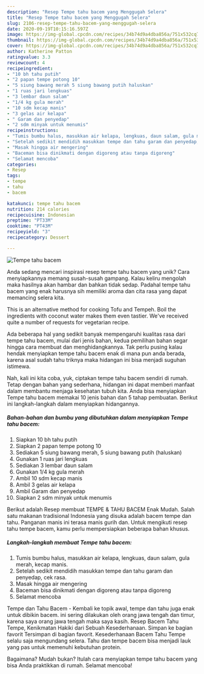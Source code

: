 ```yaml
---
description: "Resep Tempe tahu bacem yang Menggugah Selera"
title: "Resep Tempe tahu bacem yang Menggugah Selera"
slug: 2106-resep-tempe-tahu-bacem-yang-menggugah-selera
date: 2020-09-19T10:15:16.597Z
image: https://img-global.cpcdn.com/recipes/34b74d9a4dba856a/751x532cq70/tempe-tahu-bacem-foto-resep-utama.jpg
thumbnail: https://img-global.cpcdn.com/recipes/34b74d9a4dba856a/751x532cq70/tempe-tahu-bacem-foto-resep-utama.jpg
cover: https://img-global.cpcdn.com/recipes/34b74d9a4dba856a/751x532cq70/tempe-tahu-bacem-foto-resep-utama.jpg
author: Katherine Patton
ratingvalue: 3.3
reviewcount: 4
recipeingredient:
- "10 bh tahu putih"
- "2 papan tempe potong 10"
- "5 siung bawang merah 5 siung bawang putih haluskan"
- "1 ruas jari lengkuas"
- "3 lembar daun salam"
- "1/4 kg gula merah"
- "10 sdm kecap manis"
- "3 gelas air kelapa"
- " Garam dan penyedap"
- "2 sdm minyak untuk menumis"
recipeinstructions:
- "Tumis bumbu halus, masukkan air kelapa, lengkuas, daun salam, gula merah, kecap manis."
- "Setelah sedikit mendidih masukkan tempe dan tahu garam dan penyedap, cek rasa."
- "Masak hingga air mengering"
- "Baceman bisa dinikmati dengan digoreng atau tanpa digoreng"
- "Selamat mencoba"
categories:
- Resep
tags:
- tempe
- tahu
- bacem

katakunci: tempe tahu bacem 
nutrition: 214 calories
recipecuisine: Indonesian
preptime: "PT33M"
cooktime: "PT43M"
recipeyield: "3"
recipecategory: Dessert

---
```



![Tempe tahu bacem](https://img-global.cpcdn.com/recipes/34b74d9a4dba856a/751x532cq70/tempe-tahu-bacem-foto-resep-utama.jpg)

Anda sedang mencari inspirasi resep tempe tahu bacem yang unik? Cara menyiapkannya memang susah-susah gampang. Kalau keliru mengolah maka hasilnya akan hambar dan bahkan tidak sedap. Padahal tempe tahu bacem yang enak harusnya sih memiliki aroma dan cita rasa yang dapat memancing selera kita.

This is an alternative method for cooking Tofu and Tempeh. Boil the ingredients with coconut water makes them even tastier. We&#39;ve received quite a number of requests for vegetarian recipe.

Ada beberapa hal yang sedikit banyak mempengaruhi kualitas rasa dari tempe tahu bacem, mulai dari jenis bahan, kedua pemilihan bahan segar hingga cara membuat dan menghidangkannya. Tak perlu pusing kalau hendak menyiapkan tempe tahu bacem enak di mana pun anda berada, karena asal sudah tahu triknya maka hidangan ini bisa menjadi suguhan istimewa.


Nah, kali ini kita coba, yuk, ciptakan tempe tahu bacem sendiri di rumah. Tetap dengan bahan yang sederhana, hidangan ini dapat memberi manfaat dalam membantu menjaga kesehatan tubuh kita. Anda bisa menyiapkan Tempe tahu bacem memakai 10 jenis bahan dan 5 tahap pembuatan. Berikut ini langkah-langkah dalam menyiapkan hidangannya.

<!--inarticleads1-->

##### Bahan-bahan dan bumbu yang dibutuhkan dalam menyiapkan Tempe tahu bacem:

1. Siapkan 10 bh tahu putih
1. Siapkan 2 papan tempe potong 10
1. Sediakan 5 siung bawang merah, 5 siung bawang putih (haluskan)
1. Gunakan 1 ruas jari lengkuas
1. Sediakan 3 lembar daun salam
1. Gunakan 1/4 kg gula merah
1. Ambil 10 sdm kecap manis
1. Ambil 3 gelas air kelapa
1. Ambil  Garam dan penyedap
1. Siapkan 2 sdm minyak untuk menumis


Berikut adalah Resep membuat TEMPE &amp; TAHU BACEM Enak Mudah. Salah satu makanan tradisional Indonesia yang disuka adalah bacem tempe dan tahu. Panganan manis ini terasa manis gurih dan. Untuk mengikuti resep tahu tempe bacem, kamu perlu mempersiapkan beberapa bahan khusus. 

<!--inarticleads2-->

##### Langkah-langkah membuat Tempe tahu bacem:

1. Tumis bumbu halus, masukkan air kelapa, lengkuas, daun salam, gula merah, kecap manis.
1. Setelah sedikit mendidih masukkan tempe dan tahu garam dan penyedap, cek rasa.
1. Masak hingga air mengering
1. Baceman bisa dinikmati dengan digoreng atau tanpa digoreng
1. Selamat mencoba


Tempe dan Tahu Bacem - Kembali ke topik awal, tempe dan tahu juga enak untuk dibikin bacem. ini sering dilakukan oleh orang jawa tengah dan timur, karena saya orang jawa tengah maka saya kasih. Resep Bacem Tahu Tempe, Kenikmatan Hakiki dari Sebuah Kesederhanaan. Simpan ke bagian favorit Tersimpan di bagian favorit. Kesederhanaan Bacem Tahu Tempe selalu saja mengundang selera. Tahu dan tempe bacem bisa menjadi lauk yang pas untuk memenuhi kebutuhan protein. 

Bagaimana? Mudah bukan? Itulah cara menyiapkan tempe tahu bacem yang bisa Anda praktikkan di rumah. Selamat mencoba!
